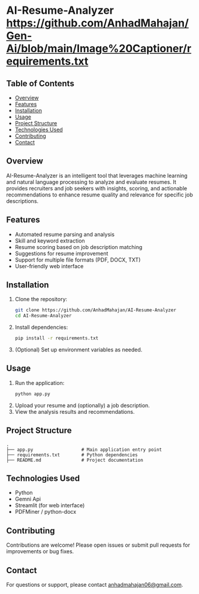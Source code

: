 # AI-Resume-Analyzer  https://github.com/AnhadMahajan/Gen-Ai/blob/main/Image%20Captioner/requirements.txt
## Table of Contents
- [Overview](#overview)
- [Features](#features)
- [Installation](#installation)
- [Usage](#usage)
- [Project Structure](#project-structure)
- [Technologies Used](#technologies-used)
- [Contributing](#contributing)
- [Contact](#contact)

## Overview
AI-Resume-Analyzer is an intelligent tool that leverages machine learning and natural language processing to analyze and evaluate resumes. It provides recruiters and job seekers with insights, scoring, and actionable recommendations to enhance resume quality and relevance for specific job descriptions.

## Features
- Automated resume parsing and analysis
- Skill and keyword extraction
- Resume scoring based on job description matching
- Suggestions for resume improvement
- Support for multiple file formats (PDF, DOCX, TXT)
- User-friendly web interface

## Installation

1. Clone the repository:
    ```bash
    git clone https://github.com/AnhadMahajan/AI-Resume-Analyzer
    cd AI-Resume-Analyzer
    ```
2. Install dependencies:
    ```bash
    pip install -r requirements.txt
    ```
3. (Optional) Set up environment variables as needed.

## Usage

1. Run the application:
    ```bash
    python app.py
    ```
2. Upload your resume and (optionally) a job description.
3. View the analysis results and recommendations.

## Project Structure

```
.
├── app.py                  # Main application entry point
├── requirements.txt        # Python dependencies
├── README.md               # Project documentation
```

## Technologies Used
- Python
- Gemni Api
- Streamlit (for web interface)
- PDFMiner / python-docx

## Contributing

Contributions are welcome! Please open issues or submit pull requests for improvements or bug fixes.



## Contact

For questions or support, please contact [anhadmahajan06@gmail.com](mailto:anhadmahajan06@gmail.com).
